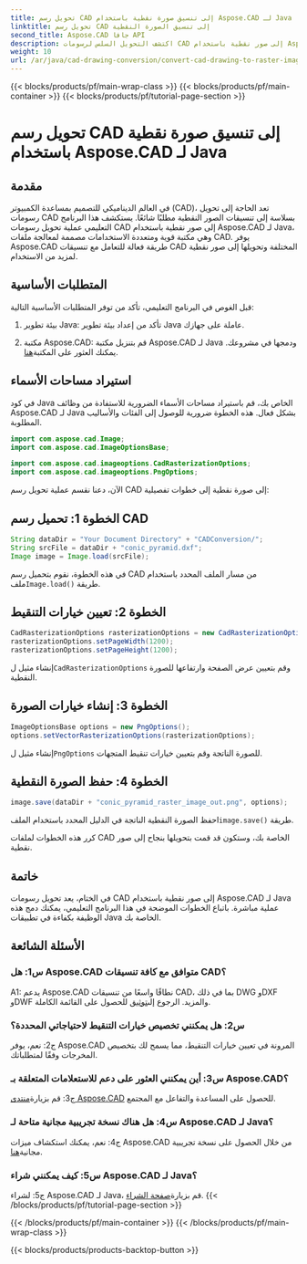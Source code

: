 ```yaml
---
title: تحويل رسم CAD إلى تنسيق صورة نقطية باستخدام Aspose.CAD لـ Java
linktitle: تحويل رسم CAD إلى تنسيق الصورة النقطية
second_title: Aspose.CAD جافا API
description: اكتشف التحويل السلس لرسومات CAD إلى صور نقطية باستخدام Aspose.CAD لـ Java. اتبع دليلنا خطوة بخطوة للتكامل الفعال.
weight: 10
url: /ar/java/cad-drawing-conversion/convert-cad-drawing-to-raster-image/
---
```


{{< blocks/products/pf/main-wrap-class >}}
{{< blocks/products/pf/main-container >}}
{{< blocks/products/pf/tutorial-page-section >}}

# تحويل رسم CAD إلى تنسيق صورة نقطية باستخدام Aspose.CAD لـ Java

## مقدمة

في العالم الديناميكي للتصميم بمساعدة الكمبيوتر (CAD)، تعد الحاجة إلى تحويل رسومات CAD بسلاسة إلى تنسيقات الصور النقطية مطلبًا شائعًا. يستكشف هذا البرنامج التعليمي عملية تحويل رسومات CAD إلى صور نقطية باستخدام Aspose.CAD لـ Java، وهي مكتبة قوية ومتعددة الاستخدامات مصممة لمعالجة ملفات CAD. يوفر Aspose.CAD طريقة فعالة للتعامل مع تنسيقات CAD المختلفة وتحويلها إلى صور نقطية لمزيد من الاستخدام.

## المتطلبات الأساسية

قبل الغوص في البرنامج التعليمي، تأكد من توفر المتطلبات الأساسية التالية:

1. بيئة تطوير Java: تأكد من إعداد بيئة تطوير Java عاملة على جهازك.

2. مكتبة Aspose.CAD: قم بتنزيل مكتبة Aspose.CAD لـ Java ودمجها في مشروعك. يمكنك العثور على المكتبة[هنا](https://releases.aspose.com/cad/java/).

## استيراد مساحات الأسماء

في كود Java الخاص بك، قم باستيراد مساحات الأسماء الضرورية للاستفادة من وظائف Aspose.CAD لـ Java بشكل فعال. هذه الخطوة ضرورية للوصول إلى الفئات والأساليب المطلوبة.

```java
import com.aspose.cad.Image;
import com.aspose.cad.ImageOptionsBase;

import com.aspose.cad.imageoptions.CadRasterizationOptions;
import com.aspose.cad.imageoptions.PngOptions;
```

الآن، دعنا نقسم عملية تحويل رسم CAD إلى صورة نقطية إلى خطوات تفصيلية:

## الخطوة 1: تحميل رسم CAD

```java
String dataDir = "Your Document Directory" + "CADConversion/";
String srcFile = dataDir + "conic_pyramid.dxf";
Image image = Image.load(srcFile);
```

 في هذه الخطوة، نقوم بتحميل رسم CAD من مسار الملف المحدد باستخدام ملف`Image.load()` طريقة.

## الخطوة 2: تعيين خيارات التنقيط

```java
CadRasterizationOptions rasterizationOptions = new CadRasterizationOptions();
rasterizationOptions.setPageWidth(1200);
rasterizationOptions.setPageHeight(1200);
```

 إنشاء مثيل ل`CadRasterizationOptions` وقم بتعيين عرض الصفحة وارتفاعها للصورة النقطية.

## الخطوة 3: إنشاء خيارات الصورة

```java
ImageOptionsBase options = new PngOptions();
options.setVectorRasterizationOptions(rasterizationOptions);
```

 إنشاء مثيل ل`PngOptions` للصورة الناتجة وقم بتعيين خيارات تنقيط المتجهات.

## الخطوة 4: حفظ الصورة النقطية

```java
image.save(dataDir + "conic_pyramid_raster_image_out.png", options);
```

 احفظ الصورة النقطية الناتجة في الدليل المحدد باستخدام الملف`image.save()` طريقة.

كرر هذه الخطوات لملفات CAD الخاصة بك، وستكون قد قمت بتحويلها بنجاح إلى صور نقطية.

## خاتمة

في الختام، يعد تحويل رسومات CAD إلى صور نقطية باستخدام Aspose.CAD لـ Java عملية مباشرة. باتباع الخطوات الموضحة في هذا البرنامج التعليمي، يمكنك دمج هذه الوظيفة بكفاءة في تطبيقات Java الخاصة بك.

## الأسئلة الشائعة

### س1: هل Aspose.CAD متوافق مع كافة تنسيقات CAD؟

 A1: يدعم Aspose.CAD نطاقًا واسعًا من تنسيقات CAD، بما في ذلك DWG وDXF وDWF والمزيد. الرجوع إلى[توثيق](https://reference.aspose.com/cad/java/) للحصول على القائمة الكاملة.

### س2: هل يمكنني تخصيص خيارات التنقيط لاحتياجاتي المحددة؟

ج2: نعم، يوفر Aspose.CAD المرونة في تعيين خيارات التنقيط، مما يسمح لك بتخصيص المخرجات وفقًا لمتطلباتك.

### س3: أين يمكنني العثور على دعم للاستعلامات المتعلقة بـ Aspose.CAD؟

 ج3: قم بزيارة[منتدى Aspose.CAD](https://forum.aspose.com/c/cad/19) للحصول على المساعدة والتفاعل مع المجتمع.

### س4: هل هناك نسخة تجريبية مجانية متاحة لـ Aspose.CAD لـ Java؟

 ج4: نعم، يمكنك استكشاف ميزات Aspose.CAD من خلال الحصول على نسخة تجريبية مجانية[هنا](https://releases.aspose.com/).

### س5: كيف يمكنني شراء Aspose.CAD لـ Java؟

 ج5: لشراء Aspose.CAD لـ Java، قم بزيارة[صفحة الشراء](https://purchase.aspose.com/buy).
{{< /blocks/products/pf/tutorial-page-section >}}

{{< /blocks/products/pf/main-container >}}
{{< /blocks/products/pf/main-wrap-class >}}

{{< blocks/products/products-backtop-button >}}
